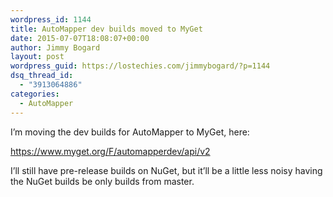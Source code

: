 ```yaml
---
wordpress_id: 1144
title: AutoMapper dev builds moved to MyGet
date: 2015-07-07T18:08:07+00:00
author: Jimmy Bogard
layout: post
wordpress_guid: https://lostechies.com/jimmybogard/?p=1144
dsq_thread_id:
  - "3913064886"
categories:
  - AutoMapper
---
```

I&#8217;m moving the dev builds for AutoMapper to MyGet, here:

https://www.myget.org/F/automapperdev/api/v2

I&#8217;ll still have pre-release builds on NuGet, but it&#8217;ll be a little less noisy having the NuGet builds be only builds from master.

<eom>

&nbsp;